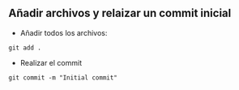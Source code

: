 ## Añadir archivos y relaizar un commit inicial

- Añadir todos los archivos:
```console
git add .
```

- Realizar el commit
```console
git commit -m "Initial commit"
```
